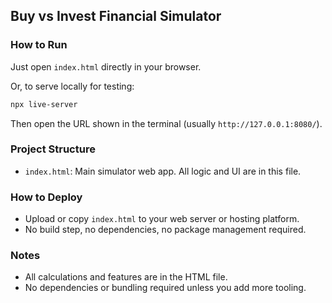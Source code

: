 ## Buy vs Invest Financial Simulator

### How to Run
Just open `index.html` directly in your browser.

Or, to serve locally for testing:
```bash
npx live-server
```
Then open the URL shown in the terminal (usually `http://127.0.0.1:8080/`).

### Project Structure
- `index.html`: Main simulator web app. All logic and UI are in this file.

### How to Deploy
- Upload or copy `index.html` to your web server or hosting platform.
- No build step, no dependencies, no package management required.

### Notes
- All calculations and features are in the HTML file.
- No dependencies or bundling required unless you add more tooling.